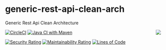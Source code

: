 # generic-rest-api-clean-arch
Generic Rest Api Clean Architecture

<img align="right" src="https://sonarcloud.io/images/project_badges/sonarcloud-black.svg">

[![CircleCI](https://dl.circleci.com/status-badge/img/gh/sudoitir/generic-rest-api-clean-arch/tree/develop.svg?style=svg)](https://dl.circleci.com/status-badge/redirect/gh/sudoitir/generic-rest-api-clean-arch/tree/develop)
[![Java CI with Maven](https://github.com/sudoitir/generic-rest-api-clean-arch/actions/workflows/maven.yml/badge.svg?branch=develop)](https://github.com/sudoitir/generic-rest-api-clean-arch/actions/workflows/maven.yml)

[![Security Rating](https://sonarcloud.io/api/project_badges/measure?project=sudoitir_generic-rest-api-clean-arch&metric=security_rating)](https://sonarcloud.io/summary/new_code?id=sudoitir_generic-rest-api-clean-arch)
[![Maintainability Rating](https://sonarcloud.io/api/project_badges/measure?project=sudoitir_generic-rest-api-clean-arch&metric=sqale_rating)](https://sonarcloud.io/summary/new_code?id=sudoitir_generic-rest-api-clean-arch)
[![Lines of Code](https://sonarcloud.io/api/project_badges/measure?project=sudoitir_generic-rest-api-clean-arch&metric=ncloc)](https://sonarcloud.io/summary/new_code?id=sudoitir_generic-rest-api-clean-arch)

